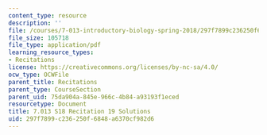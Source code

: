 ```yaml
---
content_type: resource
description: ''
file: /courses/7-013-introductory-biology-spring-2018/297f7899c236250f6848a6370cf982d6_MIT7_013s18R19S.pdf
file_size: 105718
file_type: application/pdf
learning_resource_types:
- Recitations
license: https://creativecommons.org/licenses/by-nc-sa/4.0/
ocw_type: OCWFile
parent_title: Recitations
parent_type: CourseSection
parent_uid: 75da904a-845e-966c-4b84-a93193f1eced
resourcetype: Document
title: 7.013 S18 Recitation 19 Solutions
uid: 297f7899-c236-250f-6848-a6370cf982d6
---
```

